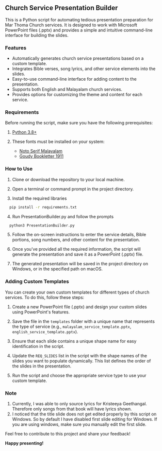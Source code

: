 ## Church Service Presentation Builder

This is a Python script for automating tedious presentation preparation for Mar Thoma Church services. It is designed to work with Microsoft PowerPoint files (.pptx) and provides a simple and intuitive command-line interface for building the slides.

### Features

- Automatically generates church service presentations based on a custom template.
- Integrates Bible verses, song lyrics, and other service elements into the slides.
- Easy-to-use command-line interface for adding content to the presentation.
- Supports both English and Malayalam church services.
- Provides options for customizing the theme and content for each service.

### Requirements

Before running the script, make sure you have the following prerequisites:

1.  [Python 3.8+](https://www.python.org/downloads/)
2.  These fonts must be installed on your system:

    - [Noto Serif Malayalam](https://fonts.google.com/noto/specimen/Noto+Serif+Malayalam?query=noto+serif+mala)
    - [Goudy Bookletter 1911](https://fonts.google.com/specimen/Goudy+Bookletter+1911?query=goudy)

### How to Use

1. Clone or download the repository to your local machine.

2. Open a terminal or command prompt in the project directory.

3. Install the required libraries

```bash
  pip install -r requirements.txt
```

4. Run PresentationBuilder.py and follow the prompts

```bash
  python3 PresentationBuilder.py
```

5. Follow the on-screen instructions to enter the service details, Bible portions, song numbers, and other content for the presentation.

6. Once you've provided all the required information, the script will generate the presentation and save it as a PowerPoint (.pptx) file.

7. The generated presentation will be saved in the project directory on Windows, or in the specified path on macOS.

### Adding Custom Templates

You can create your own custom templates for different types of church services. To do this, follow these steps:

1. Create a new PowerPoint file (.pptx) and design your custom slides using PowerPoint's features.

2. Save the file in the `templates` folder with a unique name that represents the type of service (e.g., `malayalam_service_template.pptx`, `english_service_template.pptx`).

3. Ensure that each slide contains a unique shape name for easy identification in the script.

4. Update the `REQ_SLIDES` list in the script with the shape names of the slides you want to populate dynamically. This list defines the order of the slides in the presentation.

5. Run the script and choose the appropriate service type to use your custom template.

### Note

1. Currently, I was able to only source lyrics for Kristeeya Geethangal. Therefore only songs from that book will have lyrics shown.
2. I noticed that the title slide does not get edited properly by this script on Windows. So by default I have disabled first slide editing for Windows. If you are using windows, make sure you manually edit the first slide.

Feel free to contribute to this project and share your feedback!

**Happy presenting!**
